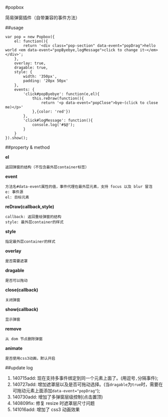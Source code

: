 #popbox

简易弹窗插件（自带兼容的事件方法）

##usage

	var pop = new Popbox({
		el: function(){
			return '<div class="pop-section" data-event="popDrag">hello world <em data-event="popByebye,logMessage">click to change it~</em></div>';
		},
		overlay: true,
		dragable: true,
		style: {
			width: '350px',
			padding: '20px 50px'
		},
		events: {
			'click#popByebye': function(e,el){
				this.reDraw(function(){
					return '<p data-event="popClose">bye~(click to close me)</p>'
				},{color: 'red'})
			},
			'click#logMessage': function(){
				console.log('#$@');
			}
		}
	}).show();
	
##property & method

**el**

	返回弹窗的结构（不包含最外层container标签）
	
**event**
	
	方法名#data-event属性的值，事件代理在最外层元素，支持 focus 以及 blur 冒泡
	e: 事件源
	el: 目标元素
	
**reDraw(callback,style)**

	callback: 返回重绘弹窗的结构
	style: 最外层container的样式
	
**style**

	指定最外层container的样式

**overlay**

	是否需要遮罩

**dragable**

	是否可以拖动
	
**close(callback)**

	关闭弹窗
	
**show(callback)**

	显示弹窗
	
**remove**

	从 dom 节点删除弹窗
	
**animate**

	是否使用css3动画，默认开启
	
##update log

1. 140715add: 现在支持多事件绑定到同一个元素上面了。(用逗号`,`分隔事件);
2. 140727add: 增加遮罩层以及是否可拖动选择。(当`dragable`为`true`时，需要在可拖动元素上面添加`data-event="popDrag"`);
3. 140730add: 增加了多弹窗层级控制(点击置顶) 
4. 140809fix: 修复 resize 时遮罩层尺寸问题
5. 141016add: 增加了 css3 动画效果